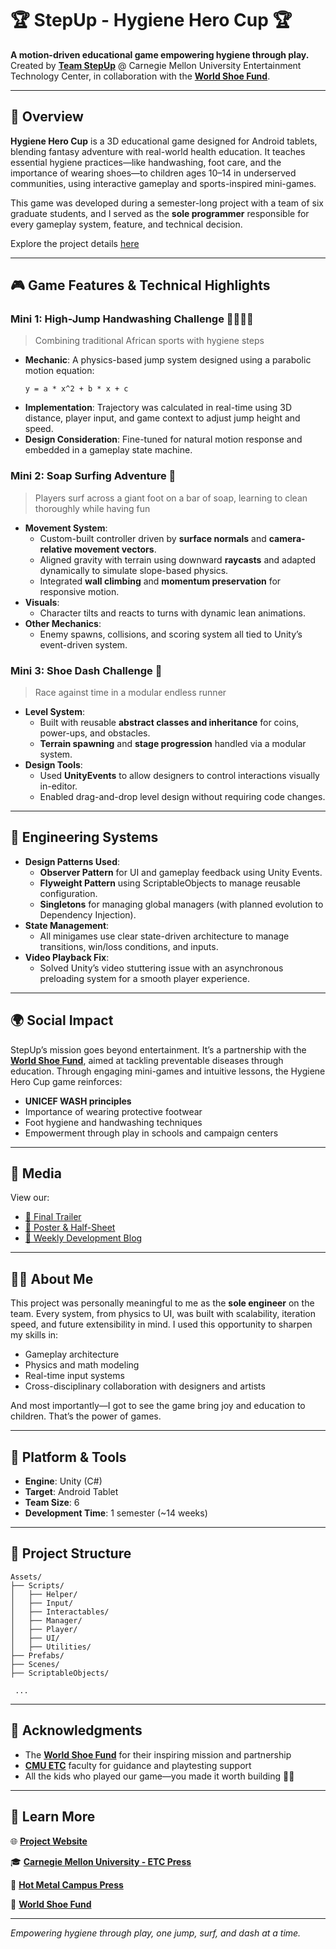 
# 🏆 StepUp - Hygiene Hero Cup 🏆

**A motion-driven educational game empowering hygiene through play.**  
Created by [**Team StepUp**](https://projects.etc.cmu.edu/step-up) @ Carnegie Mellon University Entertainment Technology Center, in collaboration with the [**World Shoe Fund**](https://www.worldshoefund.org/).

---

## 🚀 Overview

**Hygiene Hero Cup** is a 3D educational game designed for Android tablets, blending fantasy adventure with real-world health education. It teaches essential hygiene practices—like handwashing, foot care, and the importance of wearing shoes—to children ages 10–14 in underserved communities, using interactive gameplay and sports-inspired mini-games.

This game was developed during a semester-long project with a team of six graduate students, and I served as the **sole programmer** responsible for every gameplay system, feature, and technical decision.

Explore the project details [here](https://projects.etc.cmu.edu/step-up/about)

---

## 🎮 Game Features & Technical Highlights

### Mini 1: High-Jump Handwashing Challenge 🏃🏿‍♂️‍➡️
> Combining traditional African sports with hygiene steps

- **Mechanic**: A physics-based jump system designed using a parabolic motion equation:
  ```
  y = a * x^2 + b * x + c
  ```
- **Implementation**: Trajectory was calculated in real-time using 3D distance, player input, and game context to adjust jump height and speed.
- **Design Consideration**: Fine-tuned for natural motion response and embedded in a gameplay state machine.

### Mini 2: Soap Surfing Adventure 🧼
> Players surf across a giant foot on a bar of soap, learning to clean thoroughly while having fun

- **Movement System**:
  - Custom-built controller driven by **surface normals** and **camera-relative movement vectors**.
  - Aligned gravity with terrain using downward **raycasts** and adapted dynamically to simulate slope-based physics.
  - Integrated **wall climbing** and **momentum preservation** for responsive motion.
- **Visuals**:
  - Character tilts and reacts to turns with dynamic lean animations.
- **Other Mechanics**:
  - Enemy spawns, collisions, and scoring system all tied to Unity’s event-driven system.

### Mini 3: Shoe Dash Challenge 👟
> Race against time in a modular endless runner

- **Level System**:
  - Built with reusable **abstract classes and inheritance** for coins, power-ups, and obstacles.
  - **Terrain spawning** and **stage progression** handled via a modular system.
- **Design Tools**:
  - Used **UnityEvents** to allow designers to control interactions visually in-editor.
  - Enabled drag-and-drop level design without requiring code changes.

---

## 🔧 Engineering Systems

- **Design Patterns Used**:
  - **Observer Pattern** for UI and gameplay feedback using Unity Events.
  - **Flyweight Pattern** using ScriptableObjects to manage reusable configuration.
  - **Singletons** for managing global managers (with planned evolution to Dependency Injection).
- **State Management**:
  - All minigames use clear state-driven architecture to manage transitions, win/loss conditions, and inputs.
- **Video Playback Fix**:
  - Solved Unity’s video stuttering issue with an asynchronous preloading system for a smooth player experience.

---

## 🌍 Social Impact

StepUp’s mission goes beyond entertainment. It’s a partnership with the [**World Shoe Fund**](https://www.worldshoefund.org/), aimed at tackling preventable diseases through education. Through engaging mini-games and intuitive lessons, the Hygiene Hero Cup game reinforces:
- **UNICEF WASH principles**
- Importance of wearing protective footwear
- Foot hygiene and handwashing techniques
- Empowerment through play in schools and campaign centers

---

## 📸 Media

View our:
- [🎥 Final Trailer](https://projects.etc.cmu.edu/step-up/media/)
- [📜 Poster & Half-Sheet](https://projects.etc.cmu.edu/step-up/media/)
- [📝 Weekly Development Blog](https://projects.etc.cmu.edu/step-up/blog/)

---

## 👨‍💻 About Me

This project was personally meaningful to me as the **sole engineer** on the team. Every system, from physics to UI, was built with scalability, iteration speed, and future extensibility in mind. I used this opportunity to sharpen my skills in:
- Gameplay architecture
- Physics and math modeling
- Real-time input systems
- Cross-disciplinary collaboration with designers and artists

And most importantly—I got to see the game bring joy and education to children. That’s the power of games.

---

## 📱 Platform & Tools

- **Engine**: Unity (C#)
- **Target**: Android Tablet
- **Team Size**: 6
- **Development Time**: 1 semester (~14 weeks)

---

## 📂 Project Structure

```
Assets/
├── Scripts/
│   ├── Helper/
│   ├── Input/
│   ├── Interactables/
│   ├── Manager/
│   ├── Player/
│   ├── UI/
│   ├── Utilities/
├── Prefabs/
├── Scenes/
├── ScriptableObjects/
 
 ...
```

---

## 🙌 Acknowledgments

- The [**World Shoe Fund**](https://www.worldshoefund.org/) for their inspiring mission and partnership
- [**CMU ETC**](https://www.etc.cmu.edu) faculty for guidance and playtesting support
- All the kids who played our game—you made it worth building 👶🏿

---

## 🔗 Learn More

🌐 [**Project Website**](https://projects.etc.cmu.edu/step-up) 

🎓 [**Carnegie Mellon University - ETC Press**](https://www.etc.cmu.edu/blog/stepup-world-shoe-fund/)

🌉 [**Hot Metal Campus Press**](https://www.hotmetalcampus.com/news-research/stepping-toward-change-stepup-amp-the-world-shoe-fund)

👣 [**World Shoe Fund**](https://www.worldshoefund.org/)

---

*Empowering hygiene through play, one jump, surf, and dash at a time.*
